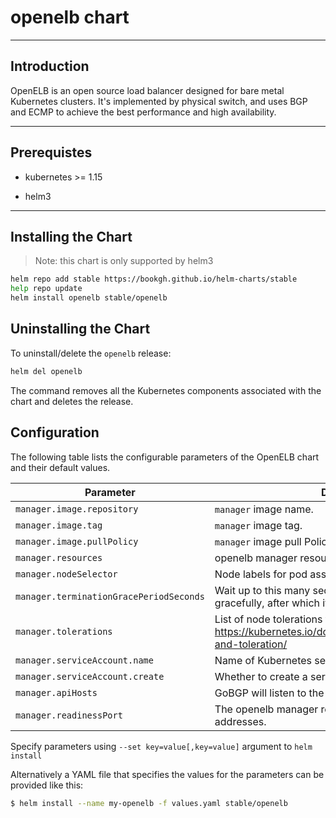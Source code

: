 # openelb chart

---

## Introduction

OpenELB is an open source load balancer designed for bare metal Kubernetes clusters. It's implemented by physical switch, and uses BGP and ECMP to achieve the best performance and high availability.

---

## Prerequistes

- kubernetes >= 1.15

- helm3

---

## Installing the Chart

> Note: this chart is only supported by helm3

```bash
helm repo add stable https://bookgh.github.io/helm-charts/stable
help repo update
helm install openelb stable/openelb
```

## Uninstalling the Chart

To uninstall/delete the `openelb` release:

```bash
helm del openelb
```

The command removes all the Kubernetes components associated with the chart and deletes the release.

## Configuration

The following table lists the configurable parameters of the OpenELB chart and their default values.

| Parameter | Description  | Default              |
| -----------------------    | -----------------------|----------------------|
| `manager.image.repository`| `manager` image name.        | `kubesphere/openelb` |
| `manager.image.tag`       | `manager` image tag.         | `v0.5.0`             |
| `manager.image.pullPolicy`| `manager` image pull Policy. | `IfNotPresent`       |
| `manager.resources`       | openelb manager resource requests and limits      | `{}`                 |
| `manager.nodeSelector`     | Node labels for pod assignment             | `{}`                 |
| `manager.terminationGracePeriodSeconds`  | Wait up to this many seconds for a broker to shut down gracefully, after which it is killed   | `10`                 |
| `manager.tolerations` | List of node tolerations for the pods. https://kubernetes.io/docs/concepts/configuration/taint-and-toleration/  | `[]`                 |
| `manager.serviceAccount.name`    | Name of Kubernetes serviceAccount.   | `default`            |
| `manager.serviceAccount.create`    | Whether to create a serviceaccount   | `false`              |
| `manager.apiHosts`    | GoBGP will listen to the address.   | `:50051`             |
| `manager.readinessPort`    | The openelb manager readinessprobe listens to addresses.   | `8000`               |

Specify parameters using `--set key=value[,key=value]` argument to `helm install`

Alternatively a YAML file that specifies the values for the parameters can be provided like this:

```bash
$ helm install --name my-openelb -f values.yaml stable/openelb
```



